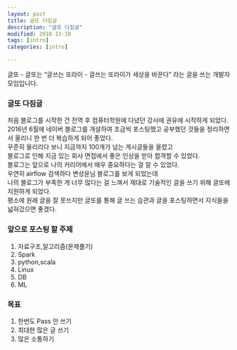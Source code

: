 ```yaml
---
layout: post
title: 글또 다짐글
description: "글또 다짐글"
modified: 2018-11-10
tags: [intro]
categories: [intro]

---
```


글또 - 글또는 “글쓰는 또라이 - 글쓰는 또라이가 세상을 바꾼다” 라는 글을 쓰는 개발자 모임입니다.


### 글또 다짐글 

처음 블로그를 시작한 건 전역 후 컴퓨터학원에 다녔던 강사에 권유에 시작하게 되었다.<br>
2016년 6월에 네이버 블로그를 개설하여 조금씩 포스팅했고 공부했던 것들을 정리하면서 올리니 한 번 더 복습하게 되어 좋았다.<br> 
꾸준히 올리리다 보니 지금까지 100개가 넘는 게시글들을 올렸고<br>
블로그로 인해 지금 있는 회사 면접에서 좋은 인상을 받아 합격할 수 있었다.<br>
블로그는 앞으로 나의 커리어에서 매우 중요하다는 걸 알 수 있었다.<br>
우연히 airflow 검색하다 변성윤님 블로그를 보게 되었는데<br> 
나의 블로그가 부족한 게 너무 많다는 걸 느껴서 제대로 기술적인 글을 쓰기 위해 
글또에 지원하게 되었다.<br>
평소에 원래 글을 잘 못쓰지만 글또를 통해 글 쓰는 습관과 글을 포스팅하면서 지식들을 넓혀갔으면 좋겠다.  


### 앞으로 포스팅 할 주제 

1. 자료구조,알고리즘(문제풀기) 
2. Spark
3. python,scala 
4. Linux 
5. DB 
6. ML

### 목표 

1. 한번도 Pass 안 쓰기 
2. 최대한 많은 글 쓰기 
3. 많은 소통하기 


